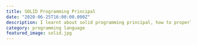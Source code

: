 ```yaml
---
title: SOLID Programming Principal
date: "2020-06-25T16:00:00.000Z"
description: I learnt about solid programming principal, how to properly write Object Oriented Programming, and how to write clean code.
category: programming language
featured_image: solid.jpg
---
```


